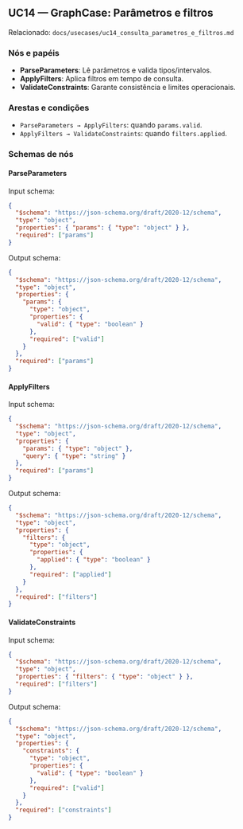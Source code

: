 ## UC14 — GraphCase: Parâmetros e filtros

Relacionado: `docs/usecases/uc14_consulta_parametros_e_filtros.md`

### Nós e papéis
- **ParseParameters**: Lê parâmetros e valida tipos/intervalos.
- **ApplyFilters**: Aplica filtros em tempo de consulta.
- **ValidateConstraints**: Garante consistência e limites operacionais.

### Arestas e condições
- `ParseParameters → ApplyFilters`: quando `params.valid`.
- `ApplyFilters → ValidateConstraints`: quando `filters.applied`.

### Schemas de nós

#### ParseParameters
Input schema:
```json
{
  "$schema": "https://json-schema.org/draft/2020-12/schema",
  "type": "object",
  "properties": { "params": { "type": "object" } },
  "required": ["params"]
}
```
Output schema:
```json
{
  "$schema": "https://json-schema.org/draft/2020-12/schema",
  "type": "object",
  "properties": {
    "params": {
      "type": "object",
      "properties": {
        "valid": { "type": "boolean" }
      },
      "required": ["valid"]
    }
  },
  "required": ["params"]
}
```

#### ApplyFilters
Input schema:
```json
{
  "$schema": "https://json-schema.org/draft/2020-12/schema",
  "type": "object",
  "properties": {
    "params": { "type": "object" },
    "query": { "type": "string" }
  },
  "required": ["params"]
}
```
Output schema:
```json
{
  "$schema": "https://json-schema.org/draft/2020-12/schema",
  "type": "object",
  "properties": {
    "filters": {
      "type": "object",
      "properties": {
        "applied": { "type": "boolean" }
      },
      "required": ["applied"]
    }
  },
  "required": ["filters"]
}
```

#### ValidateConstraints
Input schema:
```json
{
  "$schema": "https://json-schema.org/draft/2020-12/schema",
  "type": "object",
  "properties": { "filters": { "type": "object" } },
  "required": ["filters"]
}
```
Output schema:
```json
{
  "$schema": "https://json-schema.org/draft/2020-12/schema",
  "type": "object",
  "properties": {
    "constraints": {
      "type": "object",
      "properties": {
        "valid": { "type": "boolean" }
      },
      "required": ["valid"]
    }
  },
  "required": ["constraints"]
}
```


